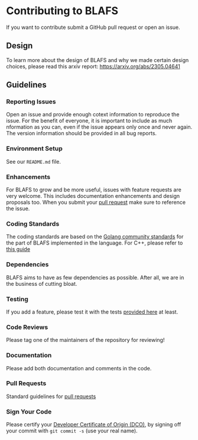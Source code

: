 # Contributing to BLAFS

If you want to contribute submit a GitHub pull request or open an issue.

## Design

 To learn more about the design of BLAFS and why we made certain design choices, please read this arxiv report: https://arxiv.org/abs/2305.04641  

## Guidelines

### Reporting Issues

Open an issue and provide enough cotext information to reproduce the issue. For the benefit of everyone, it is important to include as much nformation as you can, even if the issue appears only once and never again. The version
information should be provided in all bug reports.

### Environment Setup

See our `README.md` file.

### Enhancements

For BLAFS to grow and be more useful, issues with feature requests are very welcome. This includes documentation enhancements and design proposals too. When you submit your [pull request](https://help.github.com/articles/using-pull-requests) make sure to reference the issue.

### Coding Standards

The coding standards are based on the [Golang community standards](https://github.com/golang/go/wiki/CodeReviewComments) for the part of BLAFS implemented in the language. For C++, please refer to [this guide]((https://isocpp.github.io/CppCoreGuidelines/CppCoreGuidelines))
### Dependencies

BLAFS aims to have as few dependencies as possible. After all, we are in the business of cutting bloat. 
### Testing

If you add a feature, please test it with the tests [provided here](https://github.com/negativa-ai/BLAFS/blob/main/tests/test.sh) at least.

### Code Reviews

Please tag one of the maintainers of the repository for reviewing!

### Documentation

Please add both documentation and comments in the code.

### Pull Requests

Standard guidelines for [pull requests](https://help.github.com/articles/using-pull-requests)

### Sign Your Code

Please certify your [Developer Certificate of Origin (DCO)](https://developercertificate.org/), by signing off your commit with `git commit -s` (use your real name).
